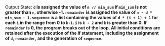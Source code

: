 Output State: **`d` is assigned the value of `n // min_sum` if `min_sum` is not greater than `n`, otherwise -1. `remainder` is assigned the value of `n - d * min_sum - 1`. `sequence` is a list containing the values of `d * (i + 1) + 1` for each `i` in the range from 0 to `k-1`. `i` is `k - 2` and `k` is greater than 0. If `remainder` is 0, the program breaks out of the loop. All initial conditions are retained after the execution of the if statement, including the assignment of `d`, `remainder`, and the generation of `sequence`.**